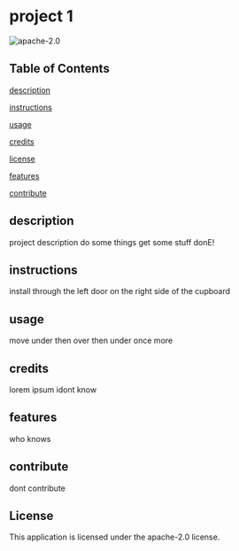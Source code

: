 # project 1

![apache-2.0](https://img.shields.io/badge/License-apache-2.0-blue)

## Table of Contents

[description](#description)

[instructions](#instructions)

[usage](#usage)

[credits](#credits)

[license](#license)

[features](#features)

[contribute](#contribute)

## description

project description do some things get some stuff donE!

## instructions

install through the left door on the right side of the cupboard 

## usage

move under then over then under once more 

## credits

lorem ipsum idont know

## features

who knows 

## contribute

dont contribute

## License

This application is licensed under the apache-2.0 license.